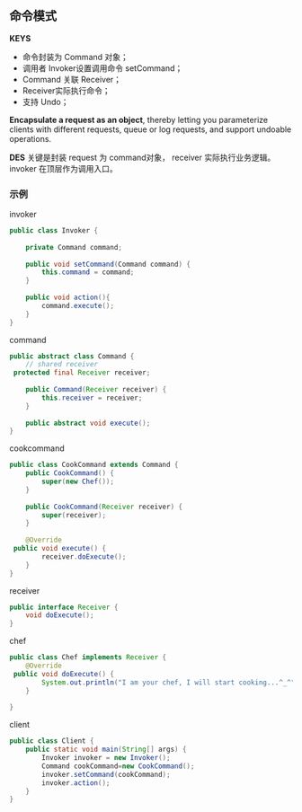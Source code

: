 ## 命令模式
**KEYS**
- 命令封装为 Command 对象；
- 调用者 Invoker设置调用命令 setCommand；
- Command 关联 Receiver；
- Receiver实际执行命令； 
- 支持 Undo；


**Encapsulate a request as an object**, thereby letting you parameterize clients with different requests, queue or log requests, and support undoable operations.

**DES**
关键是封装 request 为 command对象， receiver 实际执行业务逻辑。invoker 在顶层作为调用入口。


### 示例

invoker
```java
public class Invoker {  
  
    private Command command;  
  
    public void setCommand(Command command) {  
        this.command = command;  
    }  
  
    public void action(){  
        command.execute();  
    }  
}
```

command
```java
public abstract class Command {  
    // shared receiver  
 protected final Receiver receiver;  
  
    public Command(Receiver receiver) {  
        this.receiver = receiver;  
    }  
  
    public abstract void execute();  
}
```

cookcommand
```java
public class CookCommand extends Command {  
    public CookCommand() {  
        super(new Chef());  
    }  
  
    public CookCommand(Receiver receiver) {  
        super(receiver);  
    }  
  
    @Override  
 public void execute() {  
        receiver.doExecute();  
    }  
}
```

receiver
```java
public interface Receiver {  
    void doExecute();  
}
```

chef
```java
public class Chef implements Receiver {  
    @Override  
 public void doExecute() {  
        System.out.println("I am your chef, I will start cooking...^_^");  
    }  
  
}
```

client
```java
public class Client {  
    public static void main(String[] args) {  
        Invoker invoker = new Invoker();  
        Command cookCommand=new CookCommand();  
        invoker.setCommand(cookCommand);  
        invoker.action();   
    }  
}
```